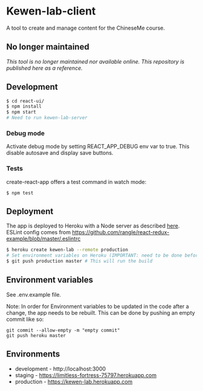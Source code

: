 # Kewen-lab-client

A tool to create and manage content for the ChineseMe course.

## No longer maintained

_This tool is no longer maintained nor available online. This repository is published here as a reference._

## Development

```bash
$ cd react-ui/
$ npm install
$ npm start
# Need to run kewen-lab-server
```

### Debug mode

Activate debug mode by setting REACT_APP_DEBUG env var to true. This disable autosave and display save buttons.

### Tests

create-react-app offers a test command in watch mode:

```
$ npm test
```

## Deployment

The app is deployed to Heroku with a Node server as described [here](https://github.com/mars/heroku-cra-node).  
ESLint config comes from https://github.com/rangle/react-redux-example/blob/master/.eslintrc

```bash
$ heroku create kewen-lab --remote production
# Set environment variables on Heroku (IMPORTANT: need to be done before building)
$ git push production master # This will run the build
```

## Environment variables

See .env.example file.

Note: In order for Environment variables to be updated in the code after a change,
the app needs to be rebuilt. This can be done by pushing an empty commit like so:

```
git commit --allow-empty -m "empty commit"
git push heroku master
```

## Environments

- development - http://localhost:3000
- staging - https://limitless-fortress-75797.herokuapp.com
- production - https://kewen-lab.herokuapp.com

